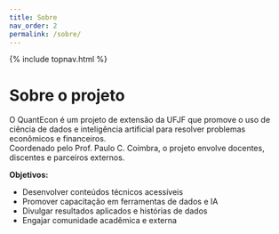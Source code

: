 ```yaml
---
title: Sobre
nav_order: 2
permalink: /sobre/
---
```

{% include topnav.html %}

# Sobre o projeto

O QuantEcon é um projeto de extensão da UFJF que promove o uso de ciência de dados e inteligência artificial para resolver problemas econômicos e financeiros.  
Coordenado pelo Prof. Paulo C. Coimbra, o projeto envolve docentes, discentes e parceiros externos.

**Objetivos:**

- Desenvolver conteúdos técnicos acessíveis
- Promover capacitação em ferramentas de dados e IA
- Divulgar resultados aplicados e histórias de dados
- Engajar comunidade acadêmica e externa
